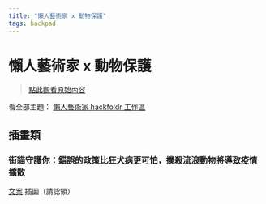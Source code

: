 ```yaml
---
title: "懶人藝術家 x 動物保護"
tags: hackpad
---
```


# 懶人藝術家 x 動物保護

> [點此觀看原始內容](https://g0v.hackpad.tw/yHMAqoD24ZV)

看全部主題： [懶人藝術家 hackfoldr 工作區](http://hack.g0v.tw/lazy-artist)


## 插畫類


### 街貓守護你：錯誤的政策比狂犬病更可怕，撲殺流浪動物將導致疫情擴散

[文案](https://plus.google.com/u/0/110174937980629662857/posts/7WPvUXjVYxg)
插圖（請認領）


